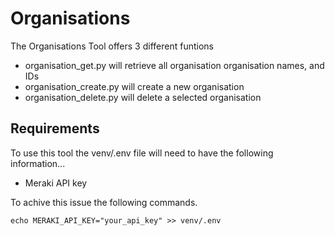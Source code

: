 # Organisations 

The Organisations Tool offers 3 different funtions

- organisation_get.py will retrieve all organisation organisation names, and IDs
- organisation_create.py will create a new organisation
- organisation_delete.py will delete a selected organisation

## Requirements

To use this tool the venv/.env file will need to have the following information...

- Meraki API key

To achive this issue the following commands.

    echo MERAKI_API_KEY="your_api_key" >> venv/.env